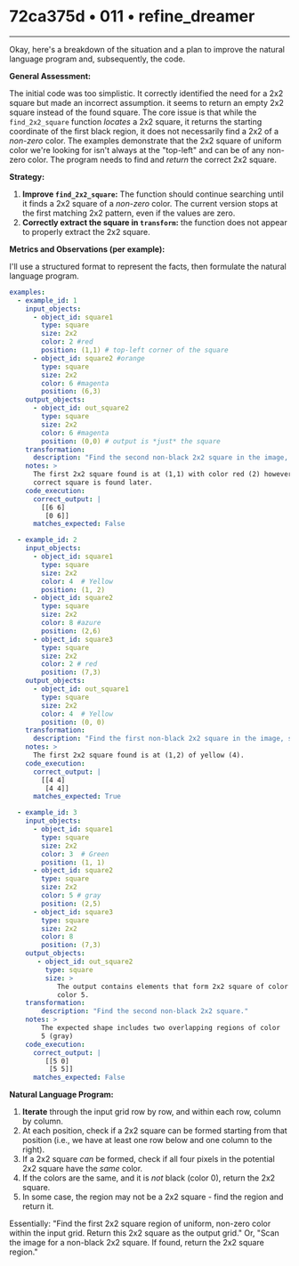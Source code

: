 # 72ca375d • 011 • refine_dreamer

---
Okay, here's a breakdown of the situation and a plan to improve the natural language program and, subsequently, the code.

**General Assessment:**

The initial code was too simplistic. It correctly identified the need for a 2x2 square but made an incorrect assumption. it seems to return an empty 2x2 square instead of the found square. The core issue is that while the `find_2x2_square` function *locates* a 2x2 square, it returns the starting coordinate of the first black region, it does not necessarily find a 2x2 of a *non-zero* color. The examples demonstrate that the 2x2 square of uniform color we're looking for isn't always at the "top-left" and can be of any non-zero color. The program needs to find and *return* the correct 2x2 square.

**Strategy:**

1.  **Improve `find_2x2_square`:**  The function should continue searching until it finds a 2x2 square of a *non-zero* color. The current version stops at the first matching 2x2 pattern, even if the values are zero.
2.  **Correctly extract the square in `transform`:** the function does not appear to properly extract the 2x2 square.

**Metrics and Observations (per example):**

I'll use a structured format to represent the facts, then formulate the natural language program.

```yaml
examples:
  - example_id: 1
    input_objects:
      - object_id: square1
        type: square
        size: 2x2
        color: 2 #red
        position: (1,1) # top-left corner of the square
      - object_id: square2 #orange
        type: square
        size: 2x2
        color: 6 #magenta
        position: (6,3)
    output_objects:
      - object_id: out_square2
        type: square
        size: 2x2
        color: 6 #magenta
        position: (0,0) # output is *just* the square
    transformation:
      description: "Find the second non-black 2x2 square in the image, starting the search from top to bottom, left to right. Return the located 2x2 square."
    notes: >
      The first 2x2 square found is at (1,1) with color red (2) however the
      correct square is found later.
    code_execution:
      correct_output: |
        [[6 6]
         [0 6]]
      matches_expected: False

  - example_id: 2
    input_objects:
      - object_id: square1
        type: square
        size: 2x2
        color: 4  # Yellow
        position: (1, 2)
      - object_id: square2
        type: square
        size: 2x2
        color: 8 #azure
        position: (2,6)
      - object_id: square3
        type: square
        size: 2x2
        color: 2 # red
        position: (7,3)
    output_objects:
      - object_id: out_square1
        type: square
        size: 2x2
        color: 4  # Yellow
        position: (0, 0)
    transformation:
      description: "Find the first non-black 2x2 square in the image, starting the search from top to bottom, left to right. Return the located 2x2 square."
    notes: >
      The first 2x2 square found is at (1,2) of yellow (4).
    code_execution:
      correct_output: |
        [[4 4]
         [4 4]]
      matches_expected: True

  - example_id: 3
    input_objects:
      - object_id: square1
        type: square
        size: 2x2
        color: 3  # Green
        position: (1, 1)
      - object_id: square2
        type: square
        size: 2x2
        color: 5 # gray
        position: (2,5)
      - object_id: square3
        type: square
        size: 2x2
        color: 8
        position: (7,3)
    output_objects:
       - object_id: out_square2
         type: square
         size: >
            The output contains elements that form 2x2 square of color 5, starting at (2,5) and a 1x4 of
            color 5.
    transformation:
        description: "Find the second non-black 2x2 square."
    notes: >
        The expected shape includes two overlapping regions of color
        5 (gray)
    code_execution:
      correct_output: |
         [[5 0]
          [5 5]]
      matches_expected: False
```

**Natural Language Program:**

1.  **Iterate** through the input grid row by row, and within each row, column by column.
2.  At each position, check if a 2x2 square can be formed starting from that position (i.e., we have at least one row below and one column to the right).
3.  If a 2x2 square *can* be formed, check if all four pixels in the potential 2x2 square have the *same* color.
4.  If the colors are the same, and it is *not* black (color 0), return the 2x2 square.
5. In some case, the region may not be a 2x2 square - find the region and return it.

Essentially: "Find the first 2x2 square region of uniform, non-zero color within the input grid. Return this 2x2 square as the output grid." Or, "Scan the image for a non-black 2x2 square. If found, return the 2x2 square region."

